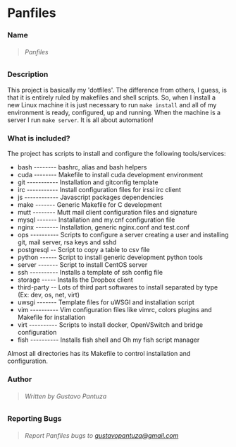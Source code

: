 Panfiles
=======

### Name

> ###### Panfiles

### Description

This project is basically my 'dotfiles'. The difference from others, I guess, is that it is entirely ruled by makefiles and shell scripts. So, when I install a new Linux machine it is just necessary to run ```make install``` and all of my environment is ready, configured, up and running. When the machine is a server I run ```make server```. It is all about automation!

### What is included?

The project has scripts to install and configure the following tools/services:

- bash -------- bashrc, alias and bash helpers 
- cuda -------- Makefile to install cuda development environment
- git ----------- Installation and gitconfig template 
- irc ----------- Install configuration files for irssi irc client
- js ------------ Javascript packages dependencies
- make ------- Generic Makefile for C development 
- mutt -------- Mutt mail client configuration files and signature
- mysql ------- Installation and my.cnf configuration file
- nginx -------- Installation, generic nginx.conf and test.conf 
- ops ---------- Scripts to configure a server creating a user and installing git, mail server, rsa keys and sshd
- postgresql -- Script to copy a table to csv file
- python ------ Script to install generic development python tools
- server ------- Script to install CentOS server
- ssh ---------- Installs a template of ssh config file
- storage ----- Installs the Dropbox client
- third-party -- Lots of third part softwares to install separated by type (Ex: dev, os, net, virt)
- uwsgi ------- Template files for uWSGI and installation script
- vim ---------- Vim configuration files like vimrc, colors plugins and Makefile for installation
- virt ---------- Scripts to install docker, OpenVSwitch and bridge configuration
- fish ---------- Installs fish shell and Oh my fish script manager

Almost all directories has its Makefile to control installation and configuration.


### Author

> ###### Written by Gustavo Pantuza

### Reporting Bugs

> ###### Report Panfiles bugs to gustavopantuza@gmail.com
